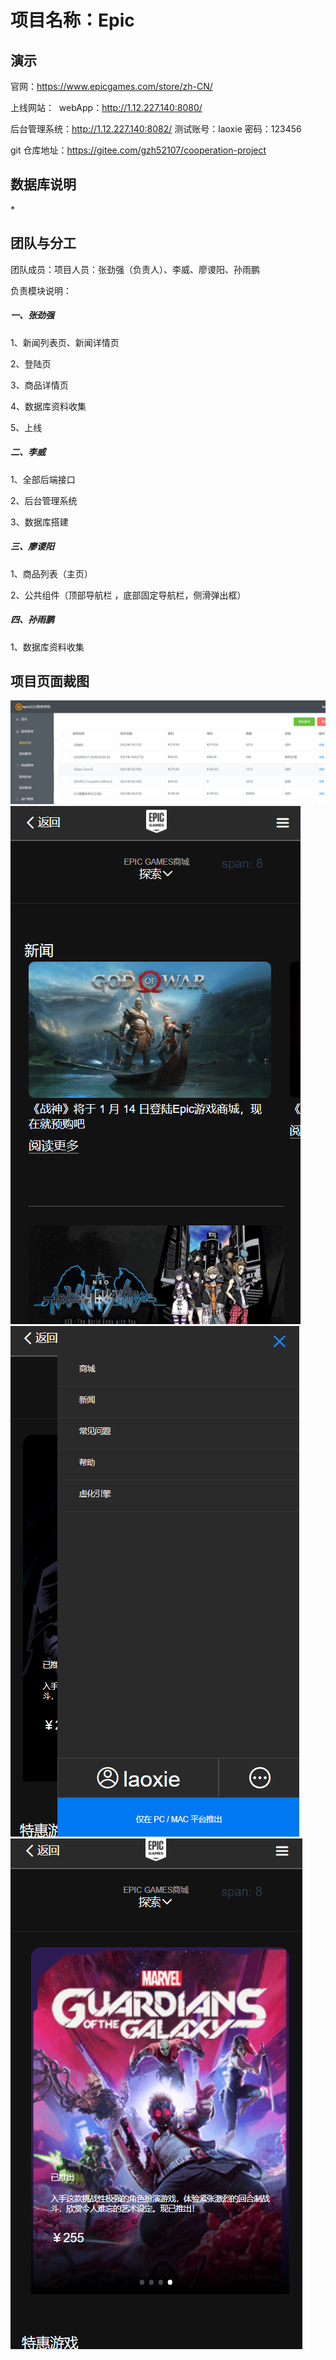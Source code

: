 # 项目名称：Epic

## 演示

 官网：https://www.epicgames.com/store/zh-CN/

 上线网站：
​ webApp：http://1.12.227.140:8080/

 后台管理系统：http://1.12.227.140:8082/
​ 测试账号：laoxie 密码：123456

 git 仓库地址：https://gitee.com/gzh52107/cooperation-project

## 数据库说明

 \*

## 团队与分工

 团队成员：项目人员：张劲强（负责人）、李威、廖谡阳、孙雨鹏

 负责模块说明：

##### 一、张劲强

 1、新闻列表页、新闻详情页

 2、登陆页

 3、商品详情页

 4、数据库资料收集

5、上线

##### 二、李威

 1、全部后端接口

 2、后台管理系统

 3、数据库搭建

##### 三、廖谡阳

 1、商品列表（主页）

 2、公共组件（顶部导航栏 ，底部固定导航栏，侧滑弹出框）

##### 四、孙雨鹏

 1、数据库资料收集



## 项目页面裁图

<img src="imags\后台管理系统.png" />
​
​<img src="imags\新闻页.png" />

<img src="imags\主页登录效果.png" />

<img src="imags\主页效果.png" />
